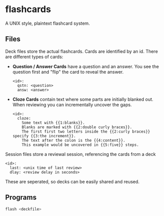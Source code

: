 flashcards
==========

A UNIX style, plaintext flashcard system.

Files
-----

Deck files store the actual flashcards. Cards are identified by an id.
There are different types of cards:

- **Question / Answer Cards** have a question and an answer.
  You see the question first and "flip" the card to reveal the answer.
  
  ```
  <id>:
    qstn: <question>
    answ: <answer>
  ```
- **Cloze Cards** contain text where some parts are initially blanked out.
  When reviewing you can incrementally uncover the gaps.
  ```
  <id>:
    cloze:
      Some text with {{1:blanks}}.
      Blanks are marked with {{2:double curly braces}}.
      The first first two letters inside the {{2:curly braces}} specify {{3:the increment}}.
      The text after the colon is the {{4:content}}.
      This example would be uncovered in {{5:five}} steps.
  ```

Session files store a reviewal session, referencing the cards from a deck

```
<id>:
  last: <unix time of last review>
  dlay: <review delay in seconds>
```

These are seperated, so decks can be easily shared and reused.

Programs
--------

``` sh
flash <deckfile>
```
